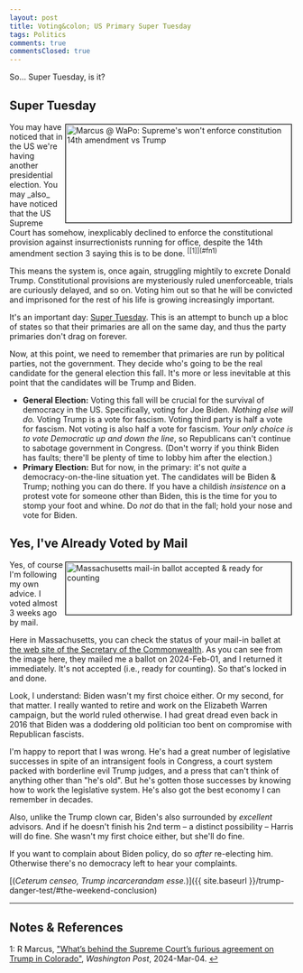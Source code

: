 ```yaml
---
layout: post
title: Voting&colon; US Primary Super Tuesday
tags: Politics
comments: true
commentsClosed: true
---
```


So&hellip; Super Tuesday, is it?  


## Super Tuesday  

<img src="{{ site.baseurl }}/images/2024-03-05-super-tuesday-2024-wapo-1.jpg" width="400" height="174" alt="Marcus @ WaPo: Supreme's won't enforce constitution 14th amendment vs Trump" title="Marcus @ WaPo: Supreme's won't enforce constitution 14th amendment vs Trump" style="float: right; margin: 3px 3px 3px 3px; border: 1px solid #000000;">
You may have noticed that in the US we're having another presidential election.  You may
_also_ have noticed that the US Supreme Court has somehow, inexplicably declined to enforce the
constitutional provision against insurrectionists running for office, despite the 14th
amendment section 3 saying this is to be done. <sup id="fn1a">[[1]](#fn1)</sup>  

This means the system is, once again, struggling mightily to excrete Donald Trump.
Constitutional provisions are mysteriously ruled unenforceable, trials are curiously
delayed, and so on.  Voting him out so that he will be convicted and imprisoned for the
rest of his life is growing increasingly important.

It's an important day: [Super Tuesday](https://en.wikipedia.org/wiki/Super_Tuesday).  This
is an attempt to bunch up a bloc of states so that their primaries are all on the same
day, and thus the party primaries don't drag on forever.  

Now, at this point, we need to remember that primaries are run by political parties, not
the government.  They decide who's going to be the real candidate for the general election
this fall.  It's more or less inevitable at this point that the candidates will be Trump
and Biden.  
- __General Election:__ Voting this fall will be crucial for the survival of democracy in
  the US.  Specifically, voting for Joe Biden.  _Nothing else will do._ Voting Trump is a
  vote for fascism.  Voting third party is half a vote for fascism.  Not voting is also
  half a vote for fascism.  _Your only choice is to vote Democratic up and down the line_,
  so Republicans can't continue to sabotage government in Congress.  (Don't worry if you
  think Biden has faults; there'll be plenty of time to lobby him after the election.)  
- __Primary Election:__ But for now, in the primary: it's not _quite_ a
  democracy-on-the-line situation yet.  The candidates will be Biden &amp; Trump; nothing
  you can do there.  If you have a childish _insistence_ on a protest vote for someone
  other than Biden, this is the time for you to stomp your foot and whine.  Do _not_ do
  that in the fall; hold your nose and vote for Biden.  


## Yes, I've Already Voted by Mail  

<img src="{{ site.baseurl }}/images/2024-03-05-super-tuesday-2024-voted.jpg" width="400" height="93" alt="Massachusetts mail-in ballot accepted &amp; ready for counting" title="Massachusetts mail-in ballot accepted &amp; ready for counting" style="float: right; margin: 3px 3px 3px 3px; border: 1px solid #000000;">
Yes, of course I'm following my own advice.  I voted almost 3 weeks ago by mail.

Here in Massachusetts, you can check the status of your mail-in ballet at
[the web site of the Secretary of the Commonwealth](https://www.sec.state.ma.us/WhereDoIVoteMA/TrackMyBallot/).
As you can see from the image here, they mailed me a ballot on 2024-Feb-01, and I returned
it immediately.  It's not accepted (i.e., ready for counting).  So that's locked in and
done.  

Look, I understand: Biden wasn't my first choice either.  Or my second, for that matter.
I really wanted to retire and work on the Elizabeth Warren campaign, but the world ruled
otherwise.  I had great dread even back in 2016 that Biden was a doddering old politician
too bent on compromise with Republican fascists.  

I'm happy to report that I was wrong.  He's had a great number of legislative successes
in spite of an intransigent fools in Congress, a court system packed with borderline evil
Trump judges, and a press that can't think of anything other than "he's old".  But he's
gotten those successes by knowing how to work the legislative system.  He's also got the
best economy I can remember in decades.  

Also, unlike the Trump clown car, Biden's also surrounded by _excellent_ advisors.  And if
he doesn't finish his 2nd term &ndash; a distinct possibility &ndash; Harris will do
fine.  She wasn't my first choice either, but she'll do fine.  

If you want to complain about Biden policy, do so _after_ re-electing him.  Otherwise
there's no democracy left to hear your complaints.  

[(_Ceterum censeo, Trump incarcerandam esse._)]({{ site.baseurl }}/trump-danger-test/#the-weekend-conclusion)  

---

## Notes &amp; References  

<!--
<sup id="fn1a">[[1]](#fn1)</sup>

<a id="fn1">1</a>: ***, ["***"](***), *** [↩](#fn1a)  

<a href="{{ site.baseurl }}/images/***">
  <img src="{{ site.baseurl }}/images/***" width="400" height="***" alt="***" title="***" style="float: right; margin: 3px 3px 3px 3px; border: 1px solid #000000;">
</a>

<a href="***">
  <img src="{{ site.baseurl }}/images/***" width="550" height="***" alt="***" title="***" style="margin: 3px 3px 3px 3px; border: 1px solid #000000;">
</a>

<iframe width="400" height="224" src="***" allow="accelerometer; encrypted-media; gyroscope; picture-in-picture" allowfullscreen style="float: right; margin: 3px 3px 3px 3px; border: 1px solid #000000;"></iframe>
-->

<a id="fn1">1</a>: R Marcus, ["What’s behind the Supreme Court’s furious agreement on Trump in Colorado"](https://www.washingtonpost.com/opinions/2024/03/04/supreme-court-colorado-trump-ballot-anger/), _Washington Post_, 2024-Mar-04. [↩](#fn1a)  

